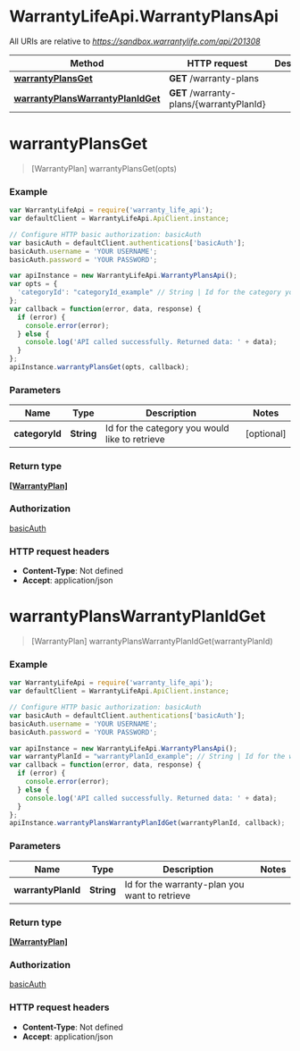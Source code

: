 # WarrantyLifeApi.WarrantyPlansApi

All URIs are relative to *https://sandbox.warrantylife.com/api/201308*

Method | HTTP request | Description
------------- | ------------- | -------------
[**warrantyPlansGet**](WarrantyPlansApi.md#warrantyPlansGet) | **GET** /warranty-plans | 
[**warrantyPlansWarrantyPlanIdGet**](WarrantyPlansApi.md#warrantyPlansWarrantyPlanIdGet) | **GET** /warranty-plans/{warrantyPlanId} | 


<a name="warrantyPlansGet"></a>
# **warrantyPlansGet**
> [WarrantyPlan] warrantyPlansGet(opts)



### Example
```javascript
var WarrantyLifeApi = require('warranty_life_api');
var defaultClient = WarrantyLifeApi.ApiClient.instance;

// Configure HTTP basic authorization: basicAuth
var basicAuth = defaultClient.authentications['basicAuth'];
basicAuth.username = 'YOUR USERNAME';
basicAuth.password = 'YOUR PASSWORD';

var apiInstance = new WarrantyLifeApi.WarrantyPlansApi();
var opts = {
  'categoryId': "categoryId_example" // String | Id for the category you would like to retrieve
};
var callback = function(error, data, response) {
  if (error) {
    console.error(error);
  } else {
    console.log('API called successfully. Returned data: ' + data);
  }
};
apiInstance.warrantyPlansGet(opts, callback);
```

### Parameters

Name | Type | Description  | Notes
------------- | ------------- | ------------- | -------------
 **categoryId** | **String**| Id for the category you would like to retrieve | [optional] 

### Return type

[**[WarrantyPlan]**](WarrantyPlan.md)

### Authorization

[basicAuth](../README.md#basicAuth)

### HTTP request headers

 - **Content-Type**: Not defined
 - **Accept**: application/json

<a name="warrantyPlansWarrantyPlanIdGet"></a>
# **warrantyPlansWarrantyPlanIdGet**
> [WarrantyPlan] warrantyPlansWarrantyPlanIdGet(warrantyPlanId)



### Example
```javascript
var WarrantyLifeApi = require('warranty_life_api');
var defaultClient = WarrantyLifeApi.ApiClient.instance;

// Configure HTTP basic authorization: basicAuth
var basicAuth = defaultClient.authentications['basicAuth'];
basicAuth.username = 'YOUR USERNAME';
basicAuth.password = 'YOUR PASSWORD';

var apiInstance = new WarrantyLifeApi.WarrantyPlansApi();
var warrantyPlanId = "warrantyPlanId_example"; // String | Id for the warranty-plan you want to retrieve
var callback = function(error, data, response) {
  if (error) {
    console.error(error);
  } else {
    console.log('API called successfully. Returned data: ' + data);
  }
};
apiInstance.warrantyPlansWarrantyPlanIdGet(warrantyPlanId, callback);
```

### Parameters

Name | Type | Description  | Notes
------------- | ------------- | ------------- | -------------
 **warrantyPlanId** | **String**| Id for the warranty-plan you want to retrieve | 

### Return type

[**[WarrantyPlan]**](WarrantyPlan.md)

### Authorization

[basicAuth](../README.md#basicAuth)

### HTTP request headers

 - **Content-Type**: Not defined
 - **Accept**: application/json

